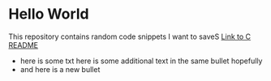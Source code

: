 # Hello World
This repository contains random code snippets I want to saveS
[Link to C README](./C/)

- here is some txt
  here is some additional text in the same bullet hopefully
- and here is a new bullet
